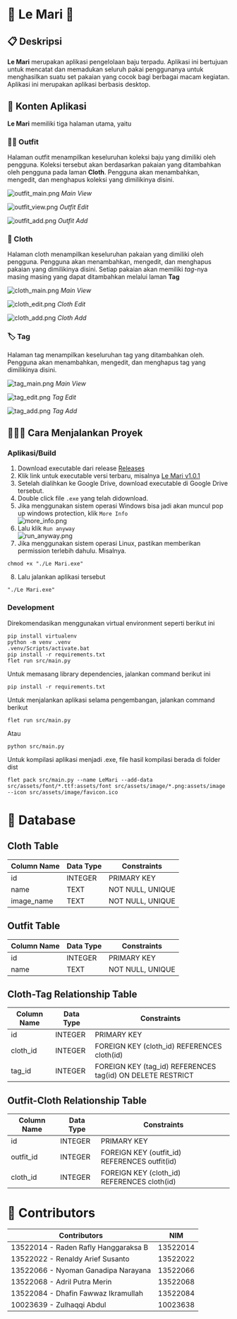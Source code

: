 # 👔 Le Mari 👔

## 📋 Deskripsi
**Le Mari** merupakan aplikasi pengelolaan baju terpadu. Aplikasi ini bertujuan untuk mencatat dan memadukan seluruh pakai penggunanya
untuk menghasilkan suatu set pakaian yang cocok bagi berbagai macam kegiatan. Aplikasi ini merupakan aplikasi berbasis desktop.

## 📖 Konten Aplikasi

**Le Mari** memiliki tiga halaman utama, yaitu
### 🤵🏻 Outfit
Halaman outfit menampilkan keseluruhan koleksi baju yang dimiliki oleh pengguna. Koleksi tersebut akan berdasarkan pakaian yang ditambahkan
 oleh pengguna pada laman **Cloth**. Pengguna akan menambahkan, mengedit, dan menghapus koleksi yang dimilikinya 
disini.

![outfit_main.png](doc/outfit_main.png)
*Main View*

![outfit_view.png](doc/outfit_view.png)
*Outfit Edit*

![outfit_add.png](doc/outfit_add.png)
*Outfit Add*

### 👕 Cloth
Halaman cloth menampilkan keseluruhan pakaian yang dimiliki oleh pengguna. Pengguna akan menambahkan, mengedit, dan menghapus pakaian yang dimilikinya 
disini. Setiap pakaian akan memiliki *tag*-nya masing masing yang dapat ditambahkan melalui laman **Tag**

![cloth_main.png](doc/cloth_main.png)
*Main View*

![cloth_edit.png](doc/cloth_edit.png)
*Cloth Edit*

![cloth_add.png](doc/cloth_add.png)
*Cloth Add*

### 🏷️ Tag
Halaman tag menampilkan keseluruhan tag yang ditambahkan oleh. Pengguna akan menambahkan, mengedit, dan menghapus tag yang dimilikinya 
disini.

![tag_main.png](doc/tag_main.png)
*Main View*

![tag_edit.png](doc/tag_edit.png)
*Tag Edit*

![tag_add.png](doc/tag_add.png)
*Tag Add*

## 🏃🏻‍♂️ Cara Menjalankan Proyek
### Aplikasi/Build
1. Download executable dari release [Releases](https://gitlab.informatika.org/raflyhangga/if2250-2024-k02-05-le-mari/-/releases)
2. Klik link untuk executable versi terbaru, misalnya [Le Mari v1.0.1](https://drive.google.com/drive/folders/1q443BoqUO60iG067gRZ2NkuPIxpopvCf?usp=drive_link)
3. Setelah dialihkan ke Google Drive, download executable di Google Drive tersebut.
4. Double click file `.exe` yang telah didownload.
5. Jika menggunakan sistem operasi Windows bisa jadi akan muncul pop up windows protection, klik `More Info` <br> ![more_info.png](doc/more_info.png)
6. Lalu klik ``Run anyway`` <br> ![run_anyway.png](doc/run_anyway.png)
7. Jika menggunakan sistem operasi Linux, pastikan memberikan permission terlebih dahulu. Misalnya.
```
chmod +x "./Le Mari.exe"
```
8. Lalu jalankan aplikasi tersebut
```
"./Le Mari.exe"
```

### Development
Direkomendasikan menggunakan virtual environment seperti berikut ini
```
pip install virtualenv
python -m venv .venv
.venv/Scripts/activate.bat
pip install -r requirements.txt
flet run src/main.py
```

Untuk memasang library dependencies, jalankan command berikut ini
```
pip install -r requirements.txt
```

Untuk menjalankan aplikasi selama pengembangan, jalankan command berikut
```
flet run src/main.py
```
Atau
```
python src/main.py
```

Untuk kompilasi aplikasi menjadi .exe, file hasil kompilasi berada di folder dist
```
flet pack src/main.py --name LeMari --add-data src/assets/font/*.ttf:assets/font src/assets/image/*.png:assets/image --icon src/assets/image/favicon.ico
```




# 🏬 Database
## Cloth Table
| Column Name | Data Type         | Constraints        |
|-------------|-------------------|--------------------|
| id          | INTEGER           | PRIMARY KEY        |
| name        | TEXT              | NOT NULL, UNIQUE   |
| image_name  | TEXT              | NOT NULL, UNIQUE   |

## Outfit Table
| Column Name | Data Type         | Constraints        |
|-------------|-------------------|--------------------|
| id          | INTEGER           | PRIMARY KEY        |
| name        | TEXT              | NOT NULL, UNIQUE   |

## Cloth-Tag Relationship Table
| Column Name | Data Type         | Constraints        |
|-------------|-------------------|--------------------|
| id          | INTEGER           | PRIMARY KEY        |
| cloth_id    | INTEGER           | FOREIGN KEY (cloth_id) REFERENCES cloth(id) |
| tag_id      | INTEGER           | FOREIGN KEY (tag_id) REFERENCES tag(id) ON DELETE RESTRICT |

## Outfit-Cloth Relationship Table
| Column Name | Data Type         | Constraints        |
|-------------|-------------------|--------------------|
| id          | INTEGER           | PRIMARY KEY        |
| outfit_id   | INTEGER           | FOREIGN KEY (outfit_id) REFERENCES outfit(id) |
| cloth_id    | INTEGER           | FOREIGN KEY (cloth_id) REFERENCES cloth(id) |




# 👯 Contributors
| Contributors                          | NIM       |
|--------------------------------------|----------|
| 13522014 - Raden Rafly Hanggaraksa B  | 13522014  |
| 13522022 - Renaldy Arief Susanto      | 13522022  |
| 13522066 - Nyoman Ganadipa Narayana   | 13522066  |
| 13522068 - Adril Putra Merin          | 13522068  |
| 13522084 - Dhafin Fawwaz Ikramullah   | 13522084  |
| 10023639 - Zulhaqqi Abdul             | 10023638  |

